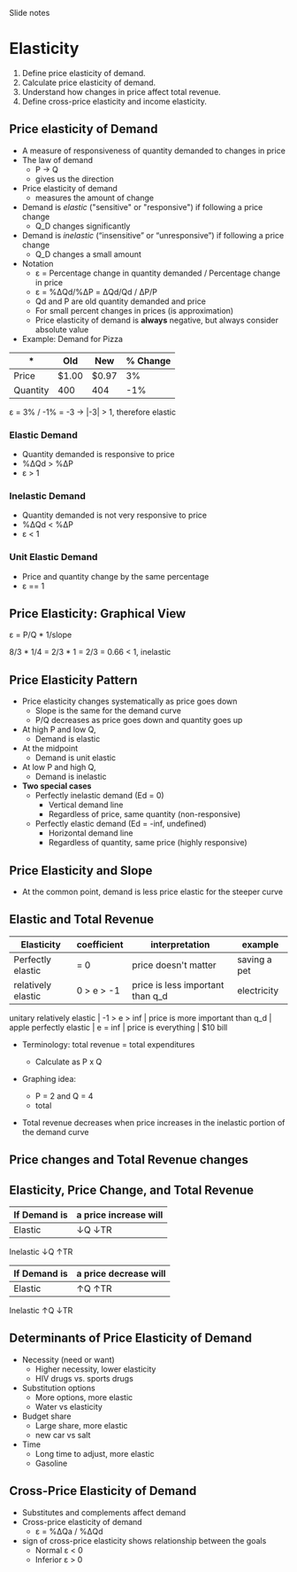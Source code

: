 Slide notes

# Elasticity

1. Define price elasticity of demand.
2. Calculate price elasticity of demand.
3. Understand how changes in price affect total revenue.
4. Define cross-price elasticity and income elasticity.

## Price elasticity of Demand

- A measure of responsiveness of quantity demanded to changes in price
- The law of demand
  - P -> Q 
  - gives us the direction
- Price elasticity of demand
  - measures the amount of change
- Demand is *elastic* ("sensitive" or "responsive") if following a price change
  - Q\_D changes significantly 
- Demand is *inelastic* (“insensitive” or “unresponsive”) if following a price change
  - Q\_D changes a small amount 
- Notation
  - ε = Percentage change in quantity demanded / Percentage change in price
  - ε = %ΔQd/%ΔP = ΔQd/Qd / ΔP/P
  - Qd and P are old quantity demanded and price
  - For small percent changes in prices (is approximation)
  - Price elasticity of demand is **always** negative, but always consider absolute value
- Example: Demand for Pizza

\* | Old | New | % Change
--- | --- | --- | --- 
Price | $1.00 | $0.97 | 3%
Quantity | 400 | 404 | -1%

ε = 3% / -1% = -3 -> |-3| > 1, therefore elastic

### Elastic Demand
- Quantity demanded is responsive to price
- %ΔQd > %ΔP
- ε > 1

### Inelastic Demand
- Quantity demanded is not very responsive to price
- %ΔQd < %ΔP
- ε < 1

### Unit Elastic Demand
- Price and quantity change by the same percentage
- ε == 1

## Price Elasticity: Graphical View 

ε = P/Q * 1/slope

8/3 * 1/4 = 2/3 * 1 = 2/3 = 0.66 < 1, inelastic

## Price Elasticity Pattern
- Price elasticity changes systematically as price goes down
  - Slope is the same for the demand curve
  - P/Q decreases as price goes down and quantity goes up
- At high P and low Q, 
  - Demand is elastic
- At the midpoint
  - Demand is unit elastic
- At low P and high Q, 
  - Demand is inelastic
- **Two special cases**
  - Perfectly inelastic demand (Ed = 0)
    - Vertical demand line
    - Regardless of price, same quantity (non-responsive)
  - Perfectly elastic demand (Ed = -inf, undefined)
    - Horizontal demand line
    - Regardless of quantity, same price (highly responsive)

## Price Elasticity and Slope
- At the common point,  demand is less price elastic for the steeper curve

## Elastic and Total Revenue

Elasticity | coefficient | interpretation | example
-------- | --------- | ---------- | --------
Perfectly elastic | = 0 | price doesn't matter | saving a pet
relatively elastic | 0 > e > -1 | price is less important than q_d | electricity
unitary
relatively elastic | -1 > e > inf | price is more important than q_d | apple
perfectly elastic | e = inf | price is everything | $10 bill

- Terminology: total revenue = total expenditures
  - Calculate as P x Q
- Graphing idea:
  - P = 2 and Q = 4
  - total

- Total revenue decreases when price increases in the inelastic portion of the demand curve

## Price changes and Total Revenue changes

## Elasticity, Price Change, and Total Revenue
If Demand is | a price increase will
--------- | --------
Elastic | ↓Q ↓TR
Inelastic ↓Q ↑TR

If Demand is | a price decrease will
--------- | --------
Elastic | ↑Q ↑TR
Inelastic ↑Q ↓TR

## Determinants of Price Elasticity of Demand
- Necessity (need or want)
  - Higher necessity, lower elasticity
  - HIV drugs vs. sports drugs
- Substitution options
  - More options, more elastic
  - Water vs elasticity
- Budget share
  - Large share, more elastic
  - new car vs salt
- Time
  - Long time to adjust, more elastic
  - Gasoline

## Cross-Price Elasticity of Demand
- Substitutes and complements affect demand
- Cross-price elasticity of demand
  - ε = %ΔQa / %ΔQd
- sign of cross-price elasticity shows relationship between the goals
  - Normal ε < 0
  - Inferior ε > 0
